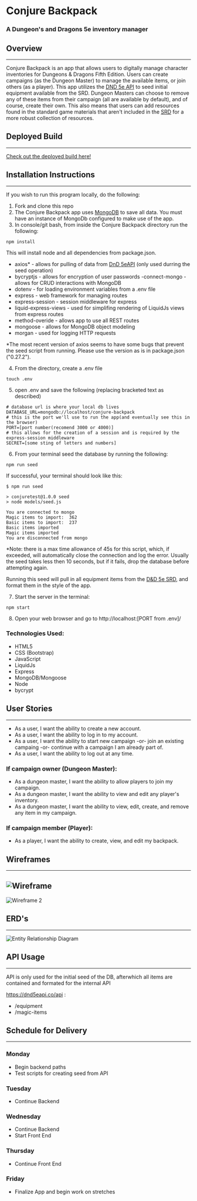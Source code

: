 # Conjure Backpack
### A Dungeon's and Dragons 5e inventory manager

## Overview
---
Conjure Backpack is an app that allows users to digitally manage character inventories for Dungeons & Dragons Fifth Edition. Users can create campaigns (as the Dungeon Master) to manage the available items, or join others (as a player). This app utilizes the [DND 5e API](https://dnd5eapi/) to seed initial equipment available from the SRD. Dungeon Masters can choose to remove any of these items from their campaign (all are available by default), and of course, create their own.
This also means that users can add resources found in the standard game materials that aren't included in the [SRD](https://5thsrd.org/) for a more robust collection of resources.

## Deployed Build
---
[Check out the deployed build here!](https://conjure-backpack.fly.dev/)

## Installation Instructions
---
If you wish to run this program locally, do the following:
1. Fork and clone this repo
2. The Conjure Backpack app uses [MongoDB](https://www.mongodb.com/try/download/) to save all data. You must have an instance of MongoDb configured to make use of the app.
3. In console/git bash, from inside the Conjure Backpack directory run the following:
```
npm install
```
This will install node and all dependencies from package.json.
- axios* - allows for pulling of data from [DnD 5eAPI](https://dnd5eapi.co/api) (only used durring the seed operation)
- bycryptjs - allows for encryption of user passwords
-connect-mongo - allows for CRUD interactions with MongoDB
- dotenv - for loading environment variables from a .env file
- express - web framework for managing routes
- express-session - session middleware for express
- liquid-express-views - used for simplifing rendering of LiquidJs views from express routes
- method-overide - allows app to use all REST routes
- mongoose - allows for MongoDB object modeling
- morgan - used for logging HTTP requests

*The most recent version of axios seems to have some bugs that prevent the seed script from running. Please use the version as is in package.json ("0.27.2").

4. From the directory, create a .env file
```
touch .env
```
5. open .env and save the following (replacing bracketed text as described)
```
# database url is where your local db lives
DATABASE_URL=mongodb://localhost/conjure-backpack
# this is the port we'll use to run the app(and eventually see this in the browser)
PORT=[port number(recomend 3000 or 4000)]
# this allows for the creation of a session and is required by the express-session middleware
SECRET=[some sting of letters and numbers]
```
6. From your terminal seed the database by running the following:
```
npm run seed
```
If successful, your terminal should look like this:
```
$ npm run seed

> conjuretest@1.0.0 seed
> node models/seed.js

You are connected to mongo
Magic items to import:  362
Basic items to import:  237
Basic items imported
Magic items imported
You are disconnected from mongo
```
*Note: there is a max time allowance of 45s for this script, which, if exceeded, will automatically close the connection and log the error. Usually the seed takes less then 10 seconds, but if it fails, drop the database before attempting again.

Running this seed will pull in all equipment items from the [D&D 5e SRD](https://dnd.wizards.com/resources/systems-reference-document), and format them in the style of the app.

7. Start the server in the terminal:
```
npm start
```
8. Open your web browser and go to http://localhost:[PORT from .env]/ 


### Technologies Used:
- HTML5
- CSS (Bootstrap)
- JavaScript
- LiquidJs
- Express
- MongoDB/Mongoose
- Node
- bycrypt

## User Stories
---
- As a user, I want the ability to create a new account.
- As a user, I want the ability to log in to my account.
- As a user, I want the ability to start new campaign -or- join an existing campaing -or- continue with a campaign I am already part of.
- As a user, I want the ability to log out at any time.
### If campaign owner (Dungeon Master):
- As a dungeon master, I want the ability to allow players to join my campaign.
- As a dungeon master, I want the ability to view and edit any player's inventory.
- As a dungeon master, I want the ability to view, edit, create, and remove any item in my campaign.
### If campaign member (Player):
- As a player, I want the ability to create, view, and edit my backpack.


## Wireframes
---
![Wireframe](README-images/conjure-backpack-wireframe.png)
---
![Wireframe 2](README-images/conjure-backpack-wireframe-2.PNG)

## ERD's
---
![Entity Relationship Diagram](README-images/conjure-backpack-erd.png)

## API Usage
---
API is only used for the initial seed of the DB, afterwhich all items are contained and formated for the internal API

https://dnd5eapi.co/api :
- /equipment
- /magic-items



## Schedule for Delivery
---
### Monday
- Begin backend paths
- Test scripts for creating seed from API
### Tuesday
- Continue Backend
### Wednesday
- Continue Backend
- Start Front End
### Thursday
- Continue Front End
### Friday
- Finalize App and begin work on stretches